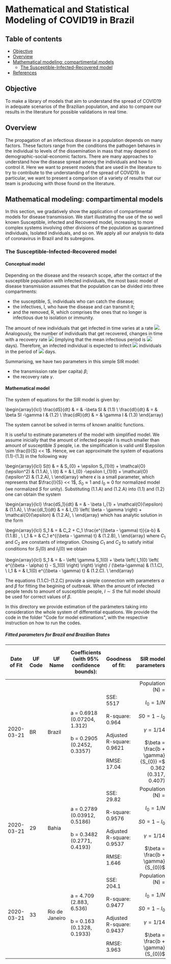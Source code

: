 
# Mathematical and Statistical Modeling of COVID19 in Brazil                               

## Table of contents
* [Objective](#Objective)
* [Overview](#Overview)
* [Mathematical modeling: compartimental models](#Mathematical)
  * [The Susceptible-Infected-Recovered model](#SIR)
* [References](#references)

## Objective

To make a library of models that aim to understand the spread of COVID19 in adequate scenarios of the Brazilian population, and also to compare our results in the literature for possible validations in real time.

## Overview

  The propagation of an infectious disease in a population depends on many factors. These factors range from the conditions the pathogen behaves in  the individual to levels of the dissemination in mass that may depend on demographic-social-economic factors. There are many approaches to understand how the disease spread among the individuals and how  to control it. Here we want to present models that are used in the literature to try to contribute to the understanding of the spread of COVID19. In particular, we want to present a comparison of a variety of results that our team is producing with those found on the literature. 

## Mathematical modeling: compartimental models

  In this section, we gradatively show the application of compartimental models for disease transmission. We start illustrating the use of the so well known Susceptible, infected and Recovered model, increasing to more complex systems involving other divisions of the population as quarantined individuals, Isolated individuals, and so on. We apply all our analysis to data of coronavirus in Brazil and its subregions.  

### The Susceptible-Infected-Recovered model

#### Conceptual model

Depending on the disease and the research scope, after the contact of the susceptible population with infected individuals, the most basic model of disease transmission assumes that the population can be divided into three compartments: 

  * the susceptible, S, individuals who can catch the disease;
  * the infectives, I, who have the disease and can transmit it; 
  * and the removed, R, which comprises the ones that no longer is infectious due to isolation or immunity.

The amount of new individuals that get infected in time varies at a rate <img src="https://render.githubusercontent.com/render/math?math=\beta  S  I">. Analogously, the number of individuals that get recovered, changes in time with a recovery rate <img src="https://render.githubusercontent.com/render/math?math=\gamma"> (implying that the mean infectious period is <img src="https://render.githubusercontent.com/render/math?math=1/\gamma"> days). Therefore, an infected individual is expected to infect <img src="https://render.githubusercontent.com/render/math?math=R_{0} = \beta /  \gamma"> individuals in the period of <img src="https://render.githubusercontent.com/render/math?math=1 / \gamma"> days.

Summarising, we have two parameters in this simple SIR model: 

   * the transmission rate (per capita) $\beta$;
   * the recovery rate $\gamma$. 

#### Mathematical model

The system of equations for the SIR model is given by:

\begin{array}{lcl} 
\frac{dS}{dt} & = & -\beta SI  &  (1.1) \\ 
\frac{dI}{dt} & = & \beta SI -\gamma I  &  (1.2) \\
\frac{dR}{dt} & = & \gamma I  &  (1.3) 
\end{array}

The system cannot be solved in terms of known analitic functions. 

It is useful to estimate parameters of the model with simplified model. We assume inicially that the amount of infected people $I$ is much smaller than amount of susceptible $S$ people, i.e. the simplification is valid until $\epsilon \sim \frac{I}{S} << 1$. Hence, we can approximate the system of equations (1.1)-(1.3) in the following way 

\begin{array}{lcl} 
S(t) & =  & S_{0} + \epsilon S_{1}(t) + \mathcal{O}(\epsilon^2) & (1.1.A), \\ 
I(t) & = & I_{0} -\epsilon I_{1}(t) + \mathcal{O}(\epsilon^2)  &  (1.2.A), \\ 
\end{array}
where $\epsilon$ is a small parameter, which represents that $\frac{I}{S} << 1$, $S_0 \approx 1$ and $I_0 \approx 0$ for normalized model (we normalized $S$ for unity). Substituting (1.1.A) and (1.2.A) into (1.1) and (1.2) one can obtain the system

\begin{array}{lcl} 
\frac{dS_1}{dt} & = & - \beta I_{1} + \mathcal{O}(\epsilon) & (1.1.A), \\ 
\frac{dI_1}{dt} & = & I_{1} \left( \beta - \gamma \right) + \mathcal{O}(\epsilon) &  (1.2.A), \\ 
\end{array}
which has analytic solution in the form 

\begin{array}{lcl} 
S_1 & = & C_2 + C_1 \frac{e^{(\beta - \gamma) t}}{a-b} &  (1.1.B) , \\ 
I_1 & = & C_1 e^{(\beta - \gamma) t} &  (1.2.B), \\ 
\end{array}
where $C_1$ and $C_2$ are constants of integration. Chosing $C_1$ and $C_2$ to satisfy initial conditions for $S_1(0)$ and $I_1(0)$ we obtain

\begin{array}{lcl} 
S_1 & = & - \left( \gamma S_1(0) + \beta \left( I_1(0) \left( e^{(\beta - \alpha) t} - S_1(0) \right) \right) \right)  / (\beta-\gamma) &  (1.1.C), \\ 
I_1 & = & I_1(0) e^{(\beta - \gamma) t} &  (1.2.C). \\ 
\end{array}

The equations (1.1.C)-(1.2.C) provide a simple connection with parameters $\alpha$ and $\beta$ for fitting the begining of outbreak. When the amount of infected people tends to amount of susceptible people, $I \sim S$ the full model should be used for correct values of $\beta$.

In this directory we provide estimation of the parâmeters taking into consideration the whole system of differential equations. We provide the code in the folder "Code for model estimations", with the respective instruction on how to run the codes. 


##### Fitted parameters for Brazil and Brazilian States

| Date of Fit | UF Code | UF Name        | Coefficients (with 95% confidence bounds):                                          | Goodness of fit:                                                                                         |                                                                                                                                                SIR model parameters | Reprodution number <br>  $R_0 = \frac{\beta}{\gamma}$ |
|-------------|---------|----------------|-------------------------------------------------------------------------------------|----------------------------------------------------------------------------------------------------------|--------------------------------------------------------------------------------------------------------------------------------------------------------------------:|-------------------------------------------------------|
| 2020-03-21  | BR      | Brazil         | a =      0.6918  (0.07204, 1.312) <br> <br> b =      0.2905  (0.2452, 0.3357) <br>  |       SSE: 5517 <br> <br> R-square: 0.964 <br> <br> Adjusted R-square: 0.9621 <br> <br> RMSE: 17.04 <br> | Population (N) = <br> <br> $I_{0} = 1/N$ <br> <br> $S{0} = 1 - I_{0}$ <br> <br> $\gamma = 1/14$ <br> <br> $\beta = \frac{b + \gamma}{S_{0}} =$ 0.362 (0.317, 0.407) | 5.067 (4.433, 5.7)                                    |
| 2020-03-21  | 29      | Bahia          | a =      0.2789  (0.03912, 0.5186) <br> <br> b =      0.3482  (0.2771, 0.4193) <br> | SSE: 29.82 <br> <br> R-square: 0.9576 <br> <br>   Adjusted R-square: 0.9537 <br> <br>   RMSE: 1.646 <br> | Population (N) = <br> <br> $I_{0} = 1/N$ <br> <br> $S{0} = 1 - I_{0}$ <br> <br> $\gamma = 1/14$ <br> <br> $\beta = \frac{b + \gamma}{S_{0}}$                        |                                                       |
| 2020-03-21  | 33      | Rio de Janeiro | a =       4.709  (2.883, 6.536) <br> <br> b =       0.163  (0.1328, 0.1933) <br>    |     SSE: 204.1 <br> <br> R-square: 0.9477 <br> <br> Adjusted R-square: 0.9437 <br> <br> RMSE: 3.963 <br> | Population (N) = <br> <br> $I_{0} = 1/N$ <br> <br> $S{0} = 1 - I_{0}$ <br> <br> $\gamma = 1/14$ <br> <br> $\beta = \frac{b + \gamma}{S_{0}}$                        |                                                       |
